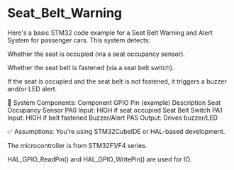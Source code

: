 # Seat_Belt_Warning


Here's a basic STM32 code example for a Seat Belt Warning and Alert System for passenger cars. This system detects:

Whether the seat is occupied (via a seat occupancy sensor).

Whether the seat belt is fastened (via a seat belt switch).

If the seat is occupied and the seat belt is not fastened, it triggers a buzzer and/or LED alert.

🚗 System Components:
Component	GPIO Pin (example)	Description
Seat Occupancy Sensor	PA0	Input: HIGH if seat occupied
Seat Belt Switch	PA1	Input: HIGH if belt fastened
Buzzer/Alert	PA5	Output: Drives buzzer/LED

✅ Assumptions:
You're using STM32CubeIDE or HAL-based development.

The microcontroller is from STM32F1/F4 series.

HAL_GPIO_ReadPin() and HAL_GPIO_WritePin() are used for IO.

